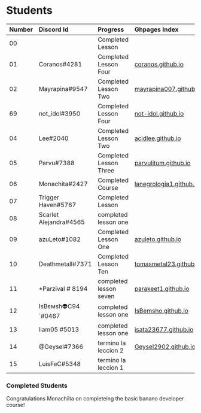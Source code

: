 # Students

| Number | Discord Id            | Progress               | Ghpages Index            |
|:------ |:--------------------- |:---------------------- |:------------------------ |
| 00     |                       | Completed Lesson       |                          |
| 01     | Coranos#4281          | Completed Lesson Four  |[coranos.github.io]       |
| 02     | Mayrapina#9547        | Completed Lesson Two   |[mayrapina007.github.io]  |
| 69     | not_idol#3950         | Completed Lesson Four  |[not-idol.github.io]      |
| 04     | Lee#2040              | Completed Lesson Two   |[acidlee.github.io]       |
| 05     | Parvu#7388            | Completed Lesson Three |[parvulitum.github.io]    |
| 06     | Monachita#2427        | Completed Course       |[lanegrologia1.github.io] |
| 07     | Trigger Haven#5767    | Completed Lesson       |                          |
| 08     | Scarlet Alejandra#4565| completed lesson one   |
| 09     | azuLeto#1082          | Completed Lesson One   |[azuleto.github.io]       |
| 10     | Deathmetall#7371      | Completed Lesson Ten   |[tomasmetal23.github.io]  |
| 11     |*Parzival # 8194       | completed lesson seven | [parakeet1.github.io]    |
| 12     | IsBємsh👽C94´#0467    | completed lesson one   |[IsBemsho.github.io]      |
| 13     | liam05 #5013          | completed lesson one   |[isata23677.github.io]    |
| 14     | @Geysel#7366          | termino la leccion 2  | [Geysel2902.github.io]  |  
 | 15     | LuisFeC#5348          | termino la leccion 1  |     |  

[coranos.github.io]: https://coranos.github.io/
[mayrapina007.github.io]: https://mayrapina007.github.io/
[not-idol.github.io]: https://not-idol.github.io/
[acidlee.github.io]: https://acidlee.github.io/
[parvulitum.github.io]: https://Parvulitum.github.io/
[lanegrologia1.github.io]: https://lanegrologia1.github.io/
[tomasmetal23.github.io]: https://tomasmetal23.github.io/
[azuleto.github.io]: https://azuleto.github.io
[parakeet1.github.io]: https://github.com/parakeet1/ 
[liam05.github.io]: https://liam05.github.io
[IsBemsho.github.io]: https://IsBemsho.github.io/
[isata23677.github.io]: https://isata23677.github.io/
[Geysel2902.github.io]: https://github.com/Geysel2902/coranos.github.io/ 

### Completed Students

Congratulations Monachiita on completeing the basic banano developer course! 
